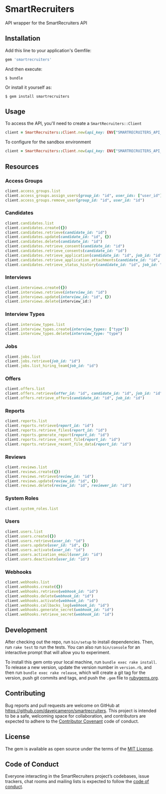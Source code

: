 # SmartRecruiters

API wrapper for the SmartRecruiters API

## Installation

Add this line to your application's Gemfile:

```ruby
gem 'smartrecruiters'
```

And then execute:

    $ bundle

Or install it yourself as:

    $ gem install smartrecruiters

## Usage

To access the API, you'll need to create a `SmartRecruiters::Client`

```ruby
client = SmartRecruiters::Client.new(api_key: ENV["SMARTRECRUITERS_API_KEY"])
```

To configure for the sandbox environment

```ruby
client = SmartRecruiters::Client.new(api_key: ENV["SMARTRECRUITERS_API_KEY"], environment: "sandbox")
```

## Resources

### Access Groups

```ruby
client.access_groups.list
client.access_groups.assign_users(group_id: "id", user_ids: ["user_id"])
client.access_groups.remove_user(group_id: "id", user_id: "id")
```

### Candidates

```ruby
client.candidates.list
client.candidates.create({})
client.candidates.retrieve(candidate_id: "id")
client.candidates.update(candidate_id: "id", {})
client.candidates.delete(candidate_id: "id")
client.candidates.retrieve_consent(candidate_id: "id")
client.candidates.retrieve_consents(candidate_id: "id")
client.candidates.retrieve_application(candidate_id: "id", job_id: "id")
client.candidates.retrieve_application_attachments(candidate_id: "id", job_id: "id")
client.candidates.retrieve_status_history(candidate_id: "id", job_id: "id")
```

### Interviews

```ruby
client.interviews.create({})
client.interviews.retrieve(interview_id: "id")
client.interviews.update(interview_id: "id", {})
client.interviews.delete(interview_id:)
```

### Interview Types

```ruby
client.interview_types.list
client.interview_types.create(interview_types: ["type"])
client.interview_types.delete(interview_type: "type")
```

### Jobs

```ruby
client.jobs.list
client.jobs.retrieve(job_id: "id")
client.jobs.list_hiring_team(job_id: "id")
```

### Offers

```ruby
client.offers.list
client.offers.retrieve(offer_id: "id", candidate_id: "id", job_id: "id")
client.offers.retrieve_offers(candidate_id: "id", job_id: "id")
```

### Reports

```ruby
client.reports.list
client.reports.retrieve(report_id: "id")
client.reports.retrieve_files(report_id: "id")
client.reports.generate_report(report_id: "id")
client.reports.retrieve_recent_file(report_id: "id")
client.reports.retrieve_recent_file_data(report_id: "id")
```

### Reviews

```ruby
client.reviews.list
client.reviews.create({})
client.reviews.retrieve(review_id: "id")
client.reviews.update(review_id: "id", {})
client.reviews.delete(review_id: "id", reviewer_id: "id")
```

### System Roles

```ruby
client.system_roles.list
```

### Users

```ruby
client.users.list
client.users.create({})
client.users.retrieve(user_id: "id")
client.users.update(user_id: "id", {})
client.users.activate(user_id: "id")
client.users.activation_email(user_id: "id")
client.users.deactivate(user_id: "id")
```

### Webhooks

```ruby
client.webhooks.list
client.webhooks.create({})
client.webhooks.retrieve(webhook_id: "id")
client.webhooks.delete(webhook_id: "id")
client.webhooks.activate(webhook_id: "id")
client.webhooks.callbacks_log(webhook_id: "id")
client.webhooks.generate_secret(webhook_id: "id")
client.webhooks.retrieve_secret(webhook_id: "id")
```

## Development

After checking out the repo, run `bin/setup` to install dependencies. Then, run `rake test` to run the tests. You can also run `bin/console` for an interactive prompt that will allow you to experiment.

To install this gem onto your local machine, run `bundle exec rake install`. To release a new version, update the version number in `version.rb`, and then run `bundle exec rake release`, which will create a git tag for the version, push git commits and tags, and push the `.gem` file to [rubygems.org](https://rubygems.org).

## Contributing

Bug reports and pull requests are welcome on GitHub at https://github.com/davejcameron/smartrecruiters. This project is intended to be a safe, welcoming space for collaboration, and contributors are expected to adhere to the [Contributor Covenant](http://contributor-covenant.org) code of conduct.

## License

The gem is available as open source under the terms of the [MIT License](https://opensource.org/licenses/MIT).

## Code of Conduct

Everyone interacting in the SmartRecruiters project’s codebases, issue trackers, chat rooms and mailing lists is expected to follow the [code of conduct](https://github.com/[USERNAME]/smartrecruiters/blob/master/CODE_OF_CONDUCT.md).
